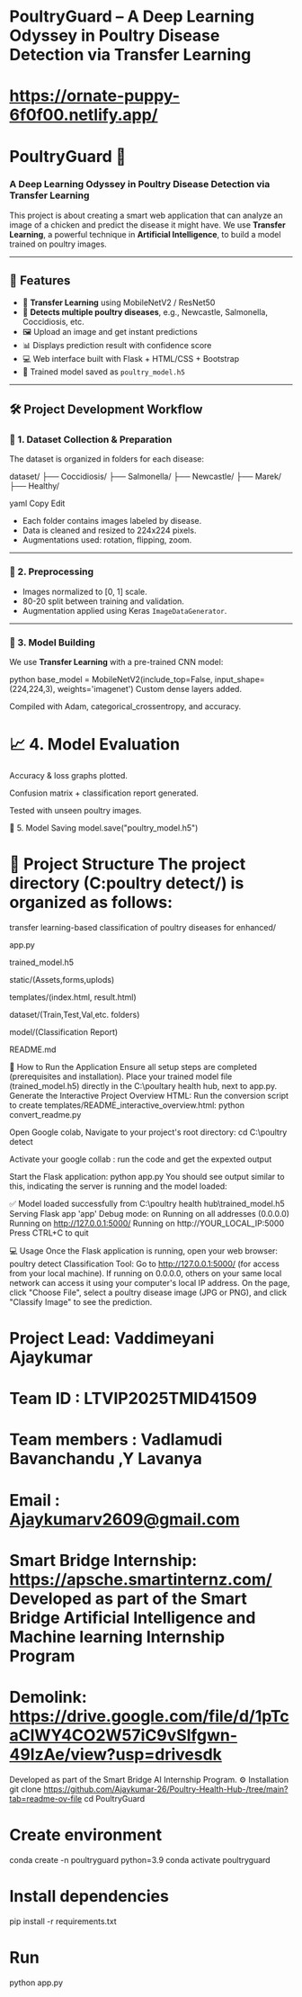 # PoultryGuard – A Deep Learning Odyssey in Poultry Disease Detection via Transfer Learning
# https://ornate-puppy-6f0f00.netlify.app/
# PoultryGuard 🐔  
### A Deep Learning Odyssey in Poultry Disease Detection via Transfer Learning

This project is about creating a smart web application that can analyze an image of a chicken and predict the disease it might have. We use **Transfer Learning**, a powerful technique in **Artificial Intelligence**, to build a model trained on poultry images.

---

## 🚀 Features

- 🧠 **Transfer Learning** using MobileNetV2 / ResNet50
- 🐓 **Detects multiple poultry diseases**, e.g., Newcastle, Salmonella, Coccidiosis, etc.
- 🖼 Upload an image and get instant predictions
- 📊 Displays prediction result with confidence score
- 💻 Web interface built with Flask + HTML/CSS + Bootstrap
- 💾 Trained model saved as `poultry_model.h5`

---

## 🛠 Project Development Workflow

### 📁 1. Dataset Collection & Preparation
The dataset is organized in folders for each disease:

dataset/
├── Coccidiosis/
├── Salmonella/
├── Newcastle/
├── Marek/
├── Healthy/

yaml
Copy
Edit

- Each folder contains images labeled by disease.
- Data is cleaned and resized to 224x224 pixels.
- Augmentations used: rotation, flipping, zoom.

---

### 🧹 2. Preprocessing
- Images normalized to [0, 1] scale.
- 80-20 split between training and validation.
- Augmentation applied using Keras `ImageDataGenerator`.

---

### 🧠 3. Model Building
We use **Transfer Learning** with a pre-trained CNN model:

python
base_model = MobileNetV2(include_top=False, input_shape=(224,224,3), weights='imagenet')
Custom dense layers added.

Compiled with Adam, categorical_crossentropy, and accuracy.

# 📈 4. Model Evaluation
Accuracy & loss graphs plotted.

Confusion matrix + classification report generated.

Tested with unseen poultry images.

💾 5. Model Saving model.save("poultry_model.h5")
# 📂 Project Structure The project directory (C:poultry detect/) is organized as follows:
transfer learning-based classification of poultry diseases for enhanced/

app.py

trained_model.h5

static/(Assets,forms,uplods)

templates/(index.html, result.html)

dataset/(Train,Test,Val,etc. folders)

model/(Classification Report)

README.md

🚀 How to Run the Application Ensure all setup steps are completed (prerequisites and installation).
Place your trained model file (trained_model.h5) directly in the C:\poultary health hub, next to app.py.
Generate the Interactive Project Overview HTML: Run the conversion script to create templates/README_interactive_overview.html:
python convert_readme.py

Open Google colab,
Navigate to your project's root directory:
cd C:\poultry detect 

Activate your google collab :
run the code and get the expexted output 

Start the Flask application:
python app.py
You should see output similar to this, indicating the server is running and the model loaded:

✅ Model loaded successfully from C:\poultry health hub\trained_model.h5
Serving Flask app 'app'
Debug mode: on
Running on all addresses (0.0.0.0)
Running on http://127.0.0.1:5000/
Running on http://YOUR_LOCAL_IP:5000 Press CTRL+C to quit

💻 Usage Once the Flask application is running, open your web browser:
poultry detect Classification Tool:
Go to http://127.0.0.1:5000/ (for access from your local machine).
If running on 0.0.0.0, others on your same local network can access it using your computer's local IP address.
On the page, click "Choose File", select a poultry disease image (JPG or PNG), and click "Classify Image" to see the prediction.

# Project Lead: Vaddimeyani Ajaykumar
# Team ID : LTVIP2025TMID41509
# Team members : Vadlamudi Bavanchandu ,Y Lavanya
# Email : Ajaykumarv2609@gmail.com
# Smart Bridge Internship: https://apsche.smartinternz.com/ Developed as part of the Smart Bridge Artificial Intelligence and Machine learning Internship Program
# Demolink: https://drive.google.com/file/d/1pTcaClWY4CO2W57iC9vSlfgwn-49IzAe/view?usp=drivesdk
Developed as part of the Smart Bridge AI Internship Program.
⚙ Installation
git clone https://github.com/Ajaykumar-26/Poultry-Health-Hub-/tree/main?tab=readme-ov-file
cd PoultryGuard

# Create environment
conda create -n poultryguard python=3.9
conda activate poultryguard

# Install dependencies
pip install -r requirements.txt

# Run
python app.py
